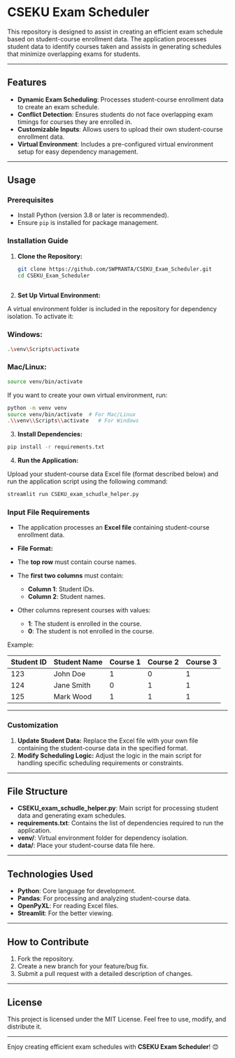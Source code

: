 CSEKU Exam Scheduler
=========================================================

This repository is designed to assist in creating an efficient exam schedule based on student-course enrollment data. The application processes student data to identify courses taken and assists in generating schedules that minimize overlapping exams for students.

* * *

Features
----------------------------------------------------------

*   **Dynamic Exam Scheduling**: Processes student-course enrollment data to create an exam schedule.
*   **Conflict Detection**: Ensures students do not face overlapping exam timings for courses they are enrolled in.
*   **Customizable Inputs**: Allows users to upload their own student-course enrollment data.
*   **Virtual Environment**: Includes a pre-configured virtual environment setup for easy dependency management.

* * *

Usage
----------------------------------------------------------

### Prerequisites

* Install Python (version 3.8 or later is recommended).
* Ensure `pip` is installed for package management.

### Installation Guide

1.  **Clone the Repository:**
    ```bash
    git clone https://github.com/SWPRANTA/CSEKU_Exam_Scheduler.git
    cd CSEKU_Exam_Scheduler
                
    
2.  **Set Up Virtual Environment:**
    
A virtual environment folder is included in the repository for dependency isolation. To activate it:
### Windows:
```bash
.\venv\Scripts\activate
```
### Mac/Linux:

```bash
source venv/bin/activate
```
If you want to create your own virtual environment, run:

```bash
python -m venv venv
source venv/bin/activate  # For Mac/Linux
.\\venv\\Scripts\\activate   # For Windows
```
                
    
3.  **Install Dependencies:**
```bash
pip install -r requirements.txt
```
    
4.  **Run the Application:**
    
Upload your student-course data Excel file (format described below) and run the application script using the following command:
```bash
streamlit run CSEKU_exam_schudle_helper.py
```    

### Input File Requirements

*   The application processes an **Excel file** containing student-course enrollment data.
*   **File Format:**

*   The **top row** must contain course names.
*   The **first two columns** must contain:
    *   **Column 1**: Student IDs.
    *   **Column 2**: Student names.
*   Other columns represent courses with values:
    *   **1**: The student is enrolled in the course.
    *   **0**: The student is not enrolled in the course.

Example:

| Student ID | Student Name | Course 1 | Course 2 | Course 3 |
|------------|--------------|----------|----------|----------|
| 123        | John Doe     | 1        | 0        | 1        |
| 124        | Jane Smith   | 0        | 1        | 1        |
| 125        | Mark Wood    | 1        | 1        | 1        |

* * *

### Customization

1.  **Update Student Data:** Replace the Excel file with your own file containing the student-course data in the specified format.
2.  **Modify Scheduling Logic:** Adjust the logic in the main script for handling specific scheduling requirements or constraints.

* * *

File Structure
--------------

*   **CSEKU_exam_schudle_helper.py**: Main script for processing student data and generating exam schedules.
*   **requirements.txt**: Contains the list of dependencies required to run the application.
*   **venv/**: Virtual environment folder for dependency isolation.
*   **data/**: Place your student-course data file here.

* * *

Technologies Used
-----------------

*   **Python**: Core language for development.
*   **Pandas**: For processing and analyzing student-course data.
*   **OpenPyXL**: For reading Excel files.
*   **Streamlit**: For the better viewing.

* * *

How to Contribute
-----------------

1.  Fork the repository.
2.  Create a new branch for your feature/bug fix.
3.  Submit a pull request with a detailed description of changes.

* * *

License
-------

This project is licensed under the MIT License. Feel free to use, modify, and distribute it.

* * *

Enjoy creating efficient exam schedules with **CSEKU Exam Scheduler**! 😊